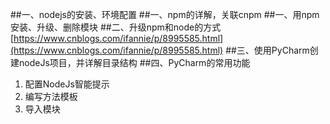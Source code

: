 ##一、nodejs的安装、环境配置
##一、npm的详解，关联cnpm
##一、用npm安装、升级、删除模块
##二、升级npm和node的方式
[https://www.cnblogs.com/ifannie/p/8995585.html](https://www.cnblogs.com/ifannie/p/8995585.html)
##三、使用PyCharm创建nodeJs项目，并详解目录结构
##四、PyCharm的常用功能
1. 配置NodeJs智能提示
2. 编写方法模板
3. 导入模块